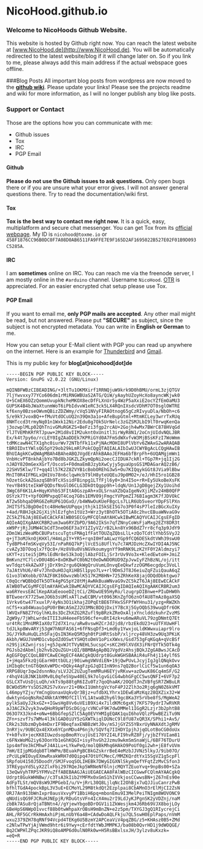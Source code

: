 # NicoHood.github.io

### Welcome to NicoHoods Github Website.
This website is hosted by Github right now. You can reach the latest website at [www.NicoHood.de](http://www.NicoHood.de).
You will be automatically redirected to the latest website/blog if it will change later on.
So if you link to me, please always add this main address if the actual webspace goes offline.

###Blog Posts
All important blog posts from wordpress are now moved to the [**github wiki**](https://github.com/NicoHood/NicoHood.github.io/wiki). Please update your links!
Please see the projects readme and wiki for more information, as I will no longer publish any blog like posts.

### Support or Contact
Those are the options how you can communicate with me:

* Github issues
* Tox
* IRC
* PGP Email

#### Github
**Please do not use the Github issues to ask questions.** Only open bugs there or if you are unsure what your error gives. I will not answer general questions there. Try to read the documentation/wiki first.

#### Tox
**Tox is the best way to contact me right now.** It is a quick, easy, multiplatform and secure chat messenger. You can get Tox from its [official webpage](https://tox.chat/). My ID is `nicohood@toxme.io` or `458F1876CC96B0DC0F7A08D0AB6511FA9FFE7E9F165D2AF1695022B527E02F01B9D093C5285A`.

#### IRC
I am **sometimes** online on IRC. You can reach me via the freenode server, I am mostly online in the `#arduino` channel. Username `NicoHood`. [OTR](https://securityinabox.org/en/guide/pidgin/windows) is appreciated. For an easier encrypted chat setup please use Tox.

#### PGP Email
If you want to email me, **only PGP mails are accepted**. Any other mail might be read, but not answered. Please put **"SECURE"** as subject, since the subject is not encrypted metadata. You can write in **English or German** to me.

How you can setup your E-Mail client with PGP you can read up anywhere on the internet. Here is an example for [Thunderbird](https://support.mozilla.org/en-US/kb/digitally-signing-and-encrypting-messages)
and [Gmail](http://googleonlinesecurity.blogspot.de/2014/06/making-end-to-end-encryption-easier-to.html).

This is my public key for **blog[at]nicohood[dot]de**
```
-----BEGIN PGP PUBLIC KEY BLOCK-----
Version: GnuPG v2.0.22 (GNU/Linux)

mQINBFWBzCIBEADING/+3ltTu1OKMXirf1RRNQjuW9krk9D0hBMU/ormL3zjQTGV
7ljYwvxxy77YCo606dm1rMiRNGWBUaS2ATG/QiW/yAayhUZoyHcXo8ayncWKjwk0
U+SCmEX6OZzQommUvupkNcheMKOX8ecDfFLXnUr5y4WzP5aXxiE2ocYZfEmOaMU3
GUPSK4B4bJWaXtunmWoT6iPbIdvvW1eRC3ck5LX4RQnIXsdcVDhM7OT0sglOWTRE
kf6xny0BzseOWvmQBizZDZWmy/cVq51NVyFIRAOtnog65gCzRIvyuDla/NbOh+c6
S/e9kYJvoxBQ++fMuVtdOCuUQ2n39Qm3a1o+AfeBupGtml+MtmKCLey3wrrTxRUq
8NHTccd3trmyNq01n1Wxk12Nir2Edu8g7Ok5UrNelc3zGZSMJLbI9lT0rwqKenQa
j3ozwplMLp02QhTnivGMuRGKZS+BeFzi3fgp2rcAU+2Gojh4wMx7BWrC878HVqGd
YlJTVEMhKRfRTJpuw+2M1d8vIIM2uknt0xUnitl3irWyR8N1/2oCnjUIdvNQLJBR
Ex/k4t7py6o/rcLEY0IgZAaDDEk7KPRiGYd0A7FmSdWXvfvW3MjBSsKFzI7WoWmm
tdMKcawN4CTX1ghc0iurWv72NTbfFk11xPjNAcMOHI8UPlVbYv6ZWAxG2wARAQAB
tBROIDxtYWlsQG5pY29ob29kLmRlPokCQgQTAQIALAIbIwUJCWYBgAcLCQgHAwIB
BhUIAgkKCwQWAgMBAh4BAheABQJVgdErAhkBAAoJEFHa6bfBrpFh+6UQAMgjmWn1
VnbHcvPT8nkhAjbYo7Bd8bJGKZLZkymQpNi2oecCJIDUA7ckRl+TGp7R+jq1Ij2G
nJADY820mGexXGrT/OscoS+F0dmaEmBJzybXwCyjy5guaUpsGS1MDAGarAQ2zB6/
22SHV5Klw/T7+qq4Il57K2Z8ZVYB1cBobOREhG3wS+Ou7KIQqykGGt8JVia9lBbw
MnIT0R4IFMGLxQH1Vo78n6clqwHcbT9lH8yteUQEuJ9p0MO2+/eJ/HhI5ro1GB28
hOzetGckAZGazqSBh9TcXSsidFBinpg1LTfFjl6y0+3n4I5o+rR+Ey5UkoBeXsFK
YevYB491teIkWFQQDsfNsGlO6CLG3DkOtQgpp9h+ldqN/Un1JgD8gejZXy1Uoihd
3WgC6F6K1LA+HqyKVhbS3FItA0GszpAh+xOLSrnaXZbQaIgeNvXjiMZv24HB0QFP
OSYzk7Tt+YpfOOMPxpqQT4Coq7G0s1EMV09jFmgcYVPpmZI76BIagm3K7fJDVOkC
AT2w5bhqaD9RG6ZeRUP61OGxO//b4WNwOuKUeFBgcLs7LLR6Ub5veorYDpFSlPXn
JHITSfSJBgD0eItc48HeNeUUPqqxjthjk1I5kSEI5G7o3P0f4sP7leIzBGcXuIXy
+4ad/R8HJqk2GjXijhlEzfghn1tUz3+Wrz3ytBhOTk5OTiA8c2hvcEBuaWNvaG9v
ZC5kZT6JAj8EEwECACkFAlWB0SECGyMFCQlmAYAHCwkIBwMCAQYVCAIJCgsEFgID
AQIeAQIXgAAKCRBR2um3wa6RYZbPD/9A62IkSn7qfZNnyCoWsFjaMxg2EZY8DR3t
xW9PrjRjJUMW4CbCdT3neO6EF3a3Y1ZIyVZ/rB2Lkn8Yx96BdZ7rr8cfq3p9JdY9
2Dm1WizWeaMbCBUPatscuTgtsFMAg1fFatTOUZqZQbsLlL+zQoTCdtlYhb5SVyJ2
q+jT3oMJknOjKHXl/H4mLpIY+YR5+rqnI0HfaALwzYGp9fCQ6DESkdtVWh39swU0
TydBPh4fmSKvqVy53I/nPaR6Q7kPjlVcE5i8UflYu7c7AMJDzHcZXwIYDI4AJ5NC
cvAZy3D7Ooqlx7fQc8+/Hz8V8u0VsNGVkoumygnYf9mRNK9LzK2YF0Y2Aldmzyi7
sKYT+zitei5jDMslEdNr8eS3k3oQjlAbzFOILjSr3rUv9Vo3x+KledEwtoH+JmiZ
BmKvnzYC7lcvD0U4BG+8xDKBwFC0bN2t0eDwNOORUD9ZpJvwIyFZhBzNL/oj/itt
wvTdqzt4kAZwXFjjDrX9n2rgu6QkWgQruVumLOnvqEeQkwfzzOGM6ecgdpc3VoLl
7aJAtVhU6/4Fv7JhnDuHOJqXiHBSl1pyo7Lv+rl9DmSJT8J6eiuZqFZuiQauA6qZ
G1vo3lWXobb/O7AZF8KI6OwvzWblK517K2M8HN+725ZRhKeX8jajODQdDbktgwo7
C0qQcrWQBbQdTk5OTk4gPG5pY28tMjAwNkBuaWNvaG9vZC5kZT6JAj8EEwECACkF
AlWB0TwCGyMFCQlmAYAHCwkIBwMCAQYVCAIJCgsEFgIDAQIeAQIXgAAKCRBR2um3
wa6RYevsEAClKepAXaEeooeDZjtCi/ZRbwUE95HyRo/lzugrpDIBnwe+PIuDHW0h
BTEwoerX7725weJO6b3sUMlxATlzwECBM/vt0963KnZgfO6znOfAU8TmAz8gaXSQ
1Vrkv6tw47TxuxlP/4yNs3O1ikhajZOPqEtBE6TFHxSSFPfWYHnu31/yzg+RWZKh
nCfS+xa84Wuau1qPU0rBWcASmZJ2U3MNcBDQjDxiY7BcXj5GyOQbS39wuqDfr6OK
lWVQxFN8Z7YGylhKL8s3DcZhXZG2RZufl9pBRzkZReOxAljxYnclddzkuhrZvzMS
ZgW9y/7jWhLwrdeITII3uH4eeeFbS96cfe+uBtI4zk+u6mwARuVL79zgDNmtQ7Et
ur4tRc1MnUMRIaX0zT2d7X1ru/aRw8vswHZCrJdJjd8/rbzEkdU23+uUTFXUwHFl
tdJLkp8WvARYj53gW7hNUFAS61+6fFNsqDf3+Lmd6y1YwxjoLldKWwxuiapr9lro
3G/JYkRuHuQLzhSFajQsIN3KeQ5M3gh0tPiHRtSsbP/xljrcy48VH3zw9Uq3PKiK
Akbh/WGUJVmMD1cvbpdZdOSwtYSHQtoDmV1oPixXWxs/Gsd753gFqKGqA+qVcBSf
n29SjiKZwnjrssj+g5JqvWJtTVyNEHL5ucspC+sKC2H9lXVdX3iFNrQYTk5OTk4g
PGJsb2dAbmljb2hvb2QuZGU+iQI/BBMBAgApBQJVgdVzAhsjBQkJZgGABwsJCAcD
AgEGFQgCCQoLBBYCAwECHgECF4AACgkQUdrpt8GukWGHSBAAiR4uFh4j114ylf6S
I+jHqa5FkzQjGEarH0ttbULzj90iwmgVWVdiEN+19jQwPUvLJcyjIgJglQNqkOvv
iHIbq0ctnGT6QmXvWPDc+DQky4AgFzpGJqDIInN9ns7qQ2BorlCiCf5w1un6qOA3
XRPG8Uqr3qw2dsnnNo/sLVJ2C2UZugTemMRuH6EYjvRKvw+azDwuK86Cq4mSF/G2
r4hqV4iBJNK1bXMv0L0qfeSVpw40EL9k7olgvGiCG4wbhGFgCC5wsQNFI+6VF7p2
GSLCXTvUsDjLuQh/xkTs9p88tgR6IZu0Tz7qoQhaAK/2OQdTJnZVBfgSR7ZWBuLR
BCWOd5MrYsSDS2R2S7vXxvr21+0NxI1UmhtgVcYoF4PJ2Zlh3o2Rjq6gN0Z6kVMT
L46mpyYZjv/YmCngUonaxUqkvQr3Bjz+ufdbXLYhrx1DEwEaMzKqz28QXZix32+W
dwktynGoqNsRmZ4NktAYMMOfCIllYL1AtwaB2hy6l9gc8Ka3Y5rVbe8fS/MgWeA2
pylkSaUyJ2kxGZ++IGwsHg8Vv6uVEiB9Xi4x7ildKMc6gxKj7KFS79ydrI7wRVKR
aJ3ACZkZvyk3vwQHoR9pWfDScDGjg/cVNCvF9K7dwDMMel1IGgR2Lzjr3b2phtB8
O63O7X3Jkn4+oNw+6BbGfepSZlC5Ag0EVYHMIgEQAK1quI6hoVQlzPbwBEZiTu9N
ZFn+szvf7s7WMv4l3klGAD0iUY5zGXWTkiqlDUNcC9l8fU87xQR3X/SPhi1+Av5/
CRk2s3UbzmDyb4mDxrIF9BeqfaxENBBzWtJ0v/mSJjGYZS5YBxrUyNNAXdtJgRMV
3nRYjv/9UBCQx4EXXx6YCpnMDu4P6njh/SQVfq7IIHDYIpjhJjqOLotBoCG0doUx
Y+k0fvX+jecKK8IUwzdsopBmoRYcujUsE170Y2I4LFI9hvRZ8Fj/yjbZfYUIam81
c6FNxWoMG2iy63OonYb1eGhKQGI+isyFhvGh2Jzmu9wkmSmSnaWjL/6BF76TDurU
1ps4mfVe3kCMhwFJ4A1Lu+LYkwPeQ/molQBkMhq6HAkO9PoUf0gi2wh+jE8fvUVm
7mH/EIjpMGdqb8TlHWPm/BEuakPgBCBkGZskrrBeE4eMzbJJVNz5lkyJ/9ib07O/
zPcULpWIOuyEXmwRxakWRH7d0Qipq47OtUfCMecC/MMZKQrdtYx15SgVZ1g5cpFl
SRpfoU4150J5DoodY/SMJFvoqSOLIHEBk7DWyGIGXNlSkymQefYFqtZzMvCSfon3
3TREyguYd5LyX2ZlxFbi297RQeJkp5WRNeNf6lnjcMQYTZEuoYvq+9npBs00+SZa
13eQwVyhTRPSYFMVuZffABEBAAGJAiUEGAECAA8FAlWBzCICGwwFCQlmAYAACgkQ
Udrpt8GukWHNBw//c3TsA3kIib2YMFMx0xGmS1hIVVkjosCCwwsBN+jZ67nEs90e
AdFpTLSt/mQV8sW9JMPGebI/u/V+jRrL30Q8LjlqNcI2OhBjx7uQJJiuCanrzPwB
bfhlTGdA4pockBpL3V3uE+ECMoYL29M8tkdQt2Ezplpai8CbAMnO3rElMjCI2ZsN
ORJ7An913bWnIxpr0ausVxvyPY1BbiH6pq+mbonEmu9I3MelPeiTNIgm8WOVONC9
qNUdisQG9FJCRuHJNEpjR/RDuGtsVFn4IcX4mu2rI9LdJyKJPgnSK2yVDZnj/naM
zbBk7ASu8rQjaTBNtn4//gYjewYbgoBDrOGV1i1ZkWesjkm4J6Rb69VJX8bojLOy
GBeHpS6NWpO1vvcf88b0twWhpaXrOBsH9mBnZN+e2z5pm/TXYGJ3gQ1RIycrejCi
AHL/RF5GCrRkHmAxhiPjmLnUbY6a4B+CAdwDoAQLFkju7QL5swH0EplPaps/nVmM
wxu2379ZH78qRNf94Vcpd4TEKg6U5BzmY2APCeaViV4pqZBG/z5+KHAsz0B5+ZMd
c2NlwTPwYjAjVWmd9htr6i9Ywy+cErfdtYWbJMMPKJ/ba08b0QvrHD1j9dWOQGE/
Bq2CWPHlZPqcJKR9iQ8oAMP6d0ulN0Rk0w+H5RsBBxlsxJH/3ylzv8uKxzk=
=eQ+R
-----END PGP PUBLIC KEY BLOCK-----
```
